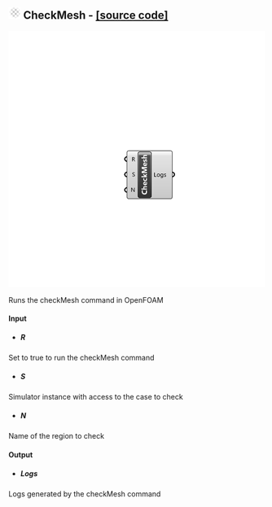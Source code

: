 ## ![](../../Images/Icons/CheckMesh.png) CheckMesh - [[source code]](https://github.com/Eddy3D-Dev/Eddy3D/tree/dev/CheckMesh.cs)

![](../../Images/Components/CheckMesh.png)

Runs the checkMesh command in OpenFOAM

#### Input
* ##### R 
Set to true to run the checkMesh command
* ##### S 
Simulator instance with access to the case to check
* ##### N 
Name of the region to check

#### Output
* ##### Logs
Logs generated by the checkMesh command